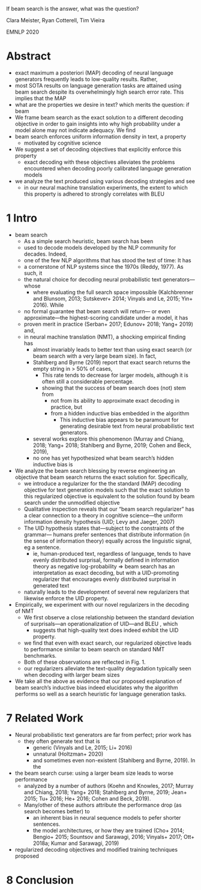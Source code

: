 
If beam search is the answer, what was the question?

Clara Meister, Ryan Cotterell, Tim Vieira

EMNLP 2020

# Abstract

* exact maximum a posteriori (MAP) decoding of neural language generators
  frequently leads to low-quality results. Rather,
* most SOTA results on language generation tasks are attained using beam search
  despite its overwhelmingly high search error rate. This implies that the MAP
* what are the properties we desire in text? which merits the question: if beam
* We frame beam search as the exact solution to a different decoding objective
  in order to gain insights into why high probability under a model alone may
  not indicate adequacy. We find
* beam search enforces uniform information density in text, a property
  * motivated by cognitive science
* We suggest a set of decoding objectives that explicitly enforce this property
  * exact decoding with these objectives alleviates the problems encountered
    when decoding poorly calibrated language generation models
* we analyze the text produced using various decoding strategies and see
  * in our neural machine translation experiments, the extent to which this
    property is adhered to strongly correlates with BLEU

# 1 Intro

* beam search
  * As a simple search heuristic, beam search has been
  * used to decode models developed by the NLP community for decades. Indeed,
  * one of the few NLP algorithms that has stood the test of time: It has
  * a cornerstone of NLP systems since the 1970s (Reddy, 1977). As such, it
  * the natural choice for decoding neural probabilistic text generators—whose
    * where evaluating the full search space impossible (Kalchbrenner and
      Blunsom, 2013; Sutskever+ 2014; Vinyals and Le, 2015; Yin+ 2016). While
  * no formal guarantee that beam search will return— or even approximate—the
    highest-scoring candidate under a model, it has
  * proven merit in practice (Serban+ 2017; Edunov+ 2018; Yang+ 2019) and,
  * in neural machine translation (NMT), a shocking empirical finding has
    * almost invariably leads to better text than using exact search (or beam
      search with a very large beam size).  In fact,
    * Stahlberg and Byrne (2019) report that exact search returns the empty
      string in > 50% of cases,
      * This rate tends to decrease for larger models, although it is often
        still a considerable percentage.
      * showing that the success of beam search does (not) stem from
        * not from its ability to approximate exact decoding in practice, but
        * from a hidden inductive bias embedded in the algorithm
          * This inductive bias appears to be paramount for generating
            desirable text from neural probabilistic text generators.
    * several works explore this phenomenon (Murray and Chiang, 2018; Yang+
      2018; Stahlberg and Byrne, 2019; Cohen and Beck, 2019),
    * no one has yet hypothesized what beam search’s hidden inductive bias is
* We analyze the beam search blessing by reverse engineering an objective that
  beam search returns the exact solution for. Specifically,
  * we introduce a regularizer for the the standard (MAP) decoding objective
    for text generation models such that the exact solution to this regularized
    objective is equivalent to the solution found by beam search under the
    unmodified objective
  * Qualitative inspection reveals that our “beam search regularizer” has a
    clear connection to a theory in cognitive science—the uniform information
    density hypothesis (UID; Levy and Jaeger, 2007)
  * The UID hypothesis states that—subject to the constraints of the grammar—
    humans prefer sentences that distribute information (in the sense of
    information theory) equally across the linguistic signal, eg a sentence.
    * ie, human-produced text, regardless of language, tends to have evenly
      distributed surprisal, formally defined in information theory as negative
      log-probability => beam search has an interpretation as exact decoding,
      but with a UID-promoting regularizer that encourages evenly distributed
      surprisal in generated text
  * naturally leads to the development of several new regularizers that
    likewise enforce the UID property.
* Empirically, we experiment with our novel regularizers in the decoding of NMT
  * We first observe a close relationship between the standard deviation of
    surprisals—an operationalization of UID—and BLEU , which
    * suggests that high-quality text does indeed exhibit the UID property.
  * we find that even with exact search, our regularized objective leads to
    performance similar to beam search on standard NMT benchmarks.
  * Both of these observations are reflected in Fig. 1.
  * our regularizers alleviate the text-quality degradation typically seen when
    decoding with larger beam sizes
* We take all the above as evidence that our proposed explanation of beam
  search’s inductive bias indeed elucidates why the algorithm performs so well
  as a search heuristic for language generation tasks.

# 7 Related Work

* Neural probabilistic text generators are far from perfect; prior work has
  * they often generate text that is
    * generic (Vinyals and Le, 2015; Li+ 2016)
    * unnatural (Holtzman+ 2020)
    * and sometimes even non-existent (Stahlberg and Byrne, 2019). In the
* the beam search curse: using a larger beam size leads to worse performance
  * analyzed by a number of authors
    (Koehn and Knowles, 2017; Murray and Chiang, 2018; Yang+ 2018; Stahlberg
    and Byrne, 2019; Jean+ 2015; Tu+ 2016; He+ 2016; Cohen and Beck, 2019).
  * Many/other of these authors attribute the performance drop (as search
    becomes better) to
    * an inherent bias in neural sequence models to pefer shorter sentences.
    * the model architectures, or how they are trained
      (Cho+ 2014; Bengio+ 2015; Sountsov and Sarawagi, 2016; Vinyals+ 2017;
      Ott+ 2018a; Kumar and Sarawagi, 2019)
* regularized decoding objectives and modified training techniques proposed

# 8 Conclusion
